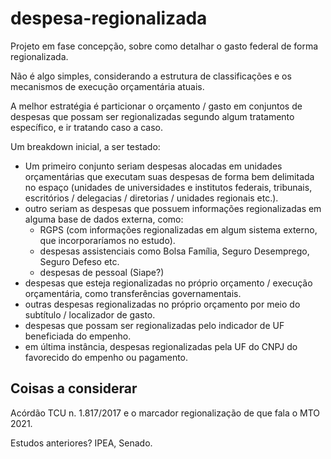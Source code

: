 # despesa-regionalizada

Projeto em fase concepção, sobre como detalhar o gasto federal de forma regionalizada.

Não é algo simples, considerando a estrutura de classificações e os mecanismos de execução orçamentária atuais.

A melhor estratégia é particionar o orçamento / gasto em conjuntos de despesas que possam ser regionalizadas segundo algum tratamento específico, e ir tratando caso a caso. 

Um breakdown inicial, a ser testado:

* Um primeiro conjunto seriam despesas alocadas em unidades orçamentárias que executam suas despesas de forma bem delimitada no espaço (unidades de universidades e institutos federais, tribunais, escritórios / delegacias / diretorias / unidades regionais etc.).
* outro seriam as despesas que possuem informações regionalizadas em alguma base de dados externa, como:
  - RGPS (com informações regionalizadas em algum sistema externo, que incorporaríamos no estudo).
  - despesas assistenciais como Bolsa Família, Seguro Desemprego, Seguro Defeso etc.
  - despesas de pessoal (Siape?)
* despesas que esteja regionalizadas no próprio orçamento / execução orçamentária, como transferências governamentais.
* outras despesas regionalizadas no próprio orçamento por meio do subtítulo / localizador de gasto.
* despesas que possam ser regionalizadas pelo indicador de UF beneficiada do empenho.
* em última instância, despesas regionalizadas pela UF do CNPJ do favorecido do empenho ou pagamento.

## Coisas a considerar

Acórdão TCU n. 1.817/2017 e o marcador regionalização de que fala o MTO 2021.

Estudos anteriores? IPEA, Senado.
